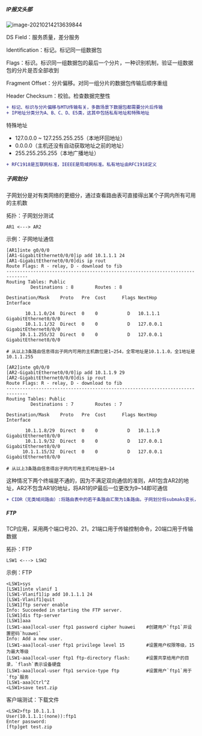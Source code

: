 ##### IP报文头部

![image-20210214213639844](C:\Users\hebor\AppData\Roaming\Typora\typora-user-images\image-20210214213639844.png)

DS Field：服务质量，差分服务

Identification：标记。标记同一组数据包

Flags：标识。标识同一组数据包的最后一个分片，一种识别机制，验证一组数据包的分片是否全部收到

Fragment Offset：分片偏移。对同一组分片的数据包传输后顺序重组

Header Checksum：校验。检查数据完整性

```diff
+ 标记、标识与分片偏移与MTU传输有关，多数场景下数据包都需要分片后传输
+ IP地址分类分为A、B、C、D、E5类，这其中包括私有地址和特殊地址
```

特殊地址

- 127.0.0.0 ~ 127.255.255.255（本地环回地址）
- 0.0.0.0（主机还没有自动获取地址之前的地址）
- 255.255.255.255（本地广播地址）

```diff
+ RFC1918是互联网标准，IEEEE是局域网标准。私有地址由RFC1918定义
```

##### 子网划分

子网划分是对有类网络的更细分，通过查看路由表可直接得出某个子网内所有可用的主机数

拓扑：子网划分测试

```
AR1 <---> AR2
```

示例：子网地址通信

```
[AR1]inte g0/0/0
[AR1-GigabitEthernet0/0/0]ip add 10.1.1.1 24
[AR1-GigabitEthernet0/0/0]dis ip rout
Route Flags: R - relay, D - download to fib
------------------------------------------------------------------------------
Routing Tables: Public
         Destinations : 8        Routes : 8        

Destination/Mask    Proto   Pre  Cost      Flags NextHop         Interface

       10.1.1.0/24  Direct  0    0           D   10.1.1.1        GigabitEthernet0/0/0
       10.1.1.1/32  Direct  0    0           D   127.0.0.1       GigabitEthernet0/0/0
     10.1.1.255/32  Direct  0    0           D   127.0.0.1       GigabitEthernet0/0/0

# 从以上3条路由信息得出子网内可用的主机数位是1~254，全零地址是10.1.1.0，全1地址是10.1.1.255

[AR2]inte g0/0/0
[AR2-GigabitEthernet0/0/0]ip add 10.1.1.9 29
[AR2-GigabitEthernet0/0/0]dis ip rout
Route Flags: R - relay, D - download to fib
------------------------------------------------------------------------------
Routing Tables: Public
         Destinations : 7        Routes : 7        

Destination/Mask    Proto   Pre  Cost      Flags NextHop         Interface

       10.1.1.8/29  Direct  0    0           D   10.1.1.9        GigabitEthernet0/0/0
       10.1.1.9/32  Direct  0    0           D   127.0.0.1       GigabitEthernet0/0/0
      10.1.1.15/32  Direct  0    0           D   127.0.0.1       GigabitEthernet0/0/0
      
# 从以上3条路由信息得出子网内可用主机地址是9~14
```

这种情况下两个终端是不通的，因为不满足双向通信的准则，AR1包含AR2的地址，AR2不包含AR1的地址，将AR1的IP最后一位更改为9~14即可通信

```diff
+ CIDR（无类域间路由）:将路由表中的若干条路由汇聚为1条路由。子网划分将submaks变长，CIDR将submask变短
```



##### FTP

TCP应用，采用两个端口号20、21，21端口用于传输控制命令，20端口用于传输数据

拓扑：FTP

```
LSW1 <---> LSW2
```

示例：FTP

```
<LSW1>sys
[LSW1]inte vlanif 1
[LSW1-Vlanif1]ip add 10.1.1.1 24
[LSW1-Vlanif1]quit
[LSW1]ftp server enable
Info: Succeeded in starting the FTP server.
[LSW1]dis ftp-server
[LSW1]aaa
[LSW1-aaa]local-user ftp1 password cipher huawei	#创建用户`ftp1`并设置密码`huawei`
Info: Add a new user.
[LSW1-aaa]local-user ftp1 privilege level 15		#设置用户权限等级，15为最大等级
[LSW1-aaa]local-user ftp1 ftp-directory flash:		#设置共享给用户的目录，`flash`表示设备硬盘
[LSW1-aaa]local-user ftp1 service-type ftp			#设置用户`ftp1`用于`ftp`服务
[LSW1-aaa]Ctrl^Z
<LSW1>save test.zip
```

客户端测试：下载文件

```
<LSW2>ftp 10.1.1.1
User(10.1.1.1:(none)):ftp1
Enter password:
[ftp]get test.zip
```